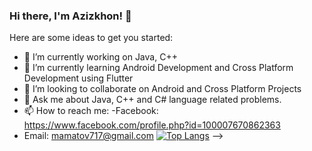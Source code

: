 ### Hi there, I'm Azizkhon! 👋


Here are some ideas to get you started:

- 🔭 I’m currently working on Java, C++ 
- 🌱 I’m currently learning Android Development and Cross Platform Development using Flutter
- 👯 I’m looking to collaborate on Android and Cross Platform Projects
- 💬 Ask me about Java, C++ and C# language related problems. 
- 📫 How to reach me: 
-Facebook: https://www.facebook.com/profile.php?id=100007670862363
- Email: mamatov717@gmail.com
[![Top Langs](https://github-readme-stats.vercel.app/api/top-langs/?username=anuraghazra&layout=compact)](https://github.com/anuraghazra/github-readme-stats)
-->
